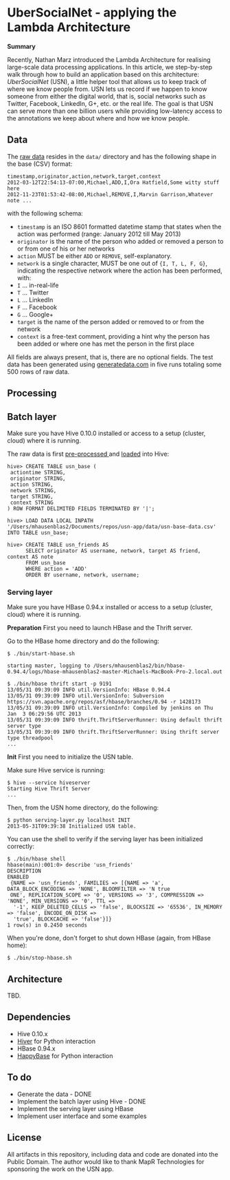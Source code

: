 # UberSocialNet - applying the Lambda Architecture

**Summary**

Recently, Nathan Marz introduced the Lambda Architecture for realising 
large-scale data processing applications. In this article, we step-by-step 
walk through how to build an application based on this architecture:
*UberSocialNet* (USN), a little helper tool that allows us to keep track of
where we know people from. USN lets us record if we happen to know someone 
from either the digital world, that is, social networks such as Twitter,
Facebook, LinkedIn, G+, etc. or the real life. The goal is that USN can serve 
more than one billion users while providing low-latency access to the 
annotations we keep about where and how we know people.

## Data

The [raw 
data](https://github.com/mhausenblas/usn-app/blob/master/data/usn-base-data.csv)
resides in the `data/` directory and has the following shape in the
base (CSV) format:

	timestamp,originator,action,network,target,context
	2012-03-12T22:54:13-07:00,Michael,ADD,I,Ora Hatfield,Some witty stuff here 
	2012-11-23T01:53:42-08:00,Michael,REMOVE,I,Marvin Garrison,Whatever note ...

with the following schema:

* `timestamp` is an ISO 8601 formatted datetime stamp that states when the 
action was performed (range: January 2012 till May 2013)
* `originator` is the name of the person who added or removed a person to or
from one of his or her networks
* `action` MUST be either `ADD` or `REMOVE`, self-explanatory. 
* `network` is a single character, MUST be one out of `{I, T, L, F, G}`, 
indicating the respective network where the action has been performed, with: 
 * `I` … in-real-life
 * `T` … Twitter
 * `L` … LinkedIn
 * `F` … Facebook
 * `G` … Google+
* `target` is the name of the person added or removed to or from the network
* `context` is a free-text comment, providing a hint why the person has been
added or where one has met the person in the first place

All fields are always present, that is, there are no optional fields. The test
data has been generated using [generatedata.com](http://www.generatedata.com/) 
in five runs totaling some 500 rows of raw data. 


## Processing

## Batch layer

Make sure you have Hive 0.10.0 installed or access to a setup (cluster, cloud) 
where it is running.

The raw data is first 
[pre-processed
](https://github.com/mhausenblas/usn-app/blob/master/data/usn-preprocess.sh) and 
[loaded](https://github.com/mhausenblas/usn-app/blob/master/hive-cmds.txt) into 
Hive:

	hive> CREATE TABLE usn_base (
	 actiontime STRING,
	 originator STRING,
	 action STRING,
	 network STRING,
	 target STRING,
	 context STRING
	) ROW FORMAT DELIMITED FIELDS TERMINATED BY '|';

	hive> LOAD DATA LOCAL INPATH 
	'/Users/mhausenblas2/Documents/repos/usn-app/data/usn-base-data.csv'
	INTO TABLE usn_base;

	hive> CREATE TABLE usn_friends AS
	      SELECT originator AS username, network, target AS friend, context AS note
	      FROM usn_base
	      WHERE action = 'ADD'
	      ORDER BY username, network, username;



### Serving layer

Make sure you have HBase 0.94.x installed or access to a setup (cluster, cloud) 
where it is running.

**Preparation** First you need to launch HBase and the Thrift server. 

Go to the HBase home directory and do the following:

	$ ./bin/start-hbase.sh 
	
	starting master, logging to /Users/mhausenblas2/bin/hbase-0.94.4/logs/hbase-mhausenblas2-master-Michaels-MacBook-Pro-2.local.out

	$ ./bin/hbase thrift start -p 9191
	13/05/31 09:39:09 INFO util.VersionInfo: HBase 0.94.4
	13/05/31 09:39:09 INFO util.VersionInfo: Subversion https://svn.apache.org/repos/asf/hbase/branches/0.94 -r 1428173
	13/05/31 09:39:09 INFO util.VersionInfo: Compiled by jenkins on Thu Jan  3 06:29:56 UTC 2013
	13/05/31 09:39:09 INFO thrift.ThriftServerRunner: Using default thrift server type
	13/05/31 09:39:09 INFO thrift.ThriftServerRunner: Using thrift server type threadpool
	...

**Init** First you need to initialize the USN table.

Make sure Hive service is running:

	$ hive --service hiveserver
	Starting Hive Thrift Server
	...

Then, from the USN home directory, do the following:

	$ python serving-layer.py localhost INIT
	2013-05-31T09:39:38 Initialized USN table.

You can use the shell to verify if the serving layer has been initialized correctly:

	$ ./bin/hbase shell
	hbase(main):001:0> describe 'usn_friends'
	DESCRIPTION                                                                                          ENABLED
	 {NAME => 'usn_friends', FAMILIES => [{NAME => 'a', DATA_BLOCK_ENCODING => 'NONE', BLOOMFILTER => 'N true
	 ONE', REPLICATION_SCOPE => '0', VERSIONS => '3', COMPRESSION => 'NONE', MIN_VERSIONS => '0', TTL =>
	  '-1', KEEP_DELETED_CELLS => 'false', BLOCKSIZE => '65536', IN_MEMORY => 'false', ENCODE_ON_DISK =>
	  'true', BLOCKCACHE => 'false'}]}
	1 row(s) in 0.2450 seconds

When you're done, don't forget to shut down HBase (again, from HBase home):

	$ ./bin/stop-hbase.sh



## Architecture

TBD.

## Dependencies 

* Hive 0.10.x
* [Hiver](https://github.com/tebeka/hiver) for Python interaction
* HBase 0.94.x
* [HappyBase](https://github.com/wbolster/happybase) for Python interaction

## To do

* Generate the data - DONE
* Implement the batch layer using Hive - DONE
* Implement the serving layer using HBase
* Implement user interface and some examples

## License

All artifacts in this repository, including data and code are donated into
the Public Domain. The author would like to thank MapR Technologies for
sponsoring the work on the USN app.
